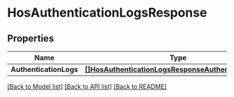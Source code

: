 # HosAuthenticationLogsResponse

## Properties
Name | Type | Description | Notes
------------ | ------------- | ------------- | -------------
**AuthenticationLogs** | [**[]HosAuthenticationLogsResponseAuthenticationLogs**](HosAuthenticationLogsResponse_authenticationLogs.md) |  | [optional] 

[[Back to Model list]](../README.md#documentation-for-models) [[Back to API list]](../README.md#documentation-for-api-endpoints) [[Back to README]](../README.md)


